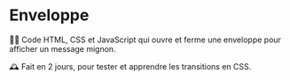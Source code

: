 # Enveloppe
👩‍💻 Code HTML, CSS et JavaScript qui ouvre et ferme une enveloppe pour afficher un message mignon.

🕰️ Fait en 2 jours, pour tester et apprendre les transitions en CSS.
